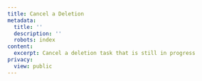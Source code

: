 ```yaml
---
title: Cancel a Deletion
metadata:
  title: ''
  description: ''
  robots: index
content:
  excerpt: Cancel a deletion task that is still in progress
privacy:
  view: public
---
```


